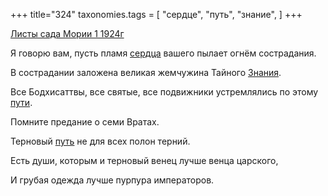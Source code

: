 +++
title="324"
taxonomies.tags = [
 "сердце",
 "путь",
 "знание",
]
+++

[Листы сада Мории 1 1924г](/agni/1924)

Я говорю вам, пусть пламя [сердца](/tags/сердце) вашего пылает огнём сострадания.   

В сострадании заложена великая жемчужина Тайного [Знания](/tags/знание).   

Все Бодхисаттвы, все святые, все подвижники устремлялись по этому [пути](/tags/[путь](/tags/путь)).   

Помните предание о семи Вратах.   

Терновый [путь](/tags/путь) не для всех полон терний.   

Есть души, которым и терновый венец лучше венца царского,   

И грубая одежда лучше пурпура императоров.   

